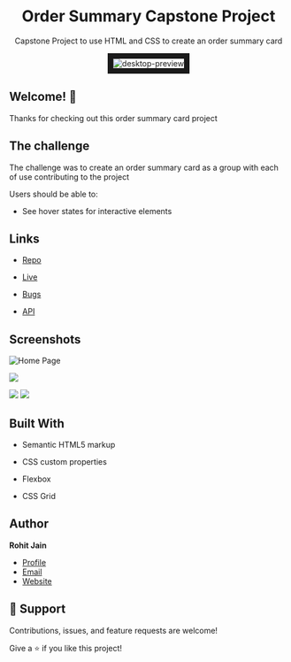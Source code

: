 <h1 align="center">Order Summary Capstone Project</h1>

<p align="center">Capstone Project to use HTML and CSS to create an order summary card</p>

<p align="center"><img src="https://i.ibb.co/Yjxg2m3/desktop-preview.jpg" alt="desktop-preview" border="10"></a></p>


## Welcome! 👋

Thanks for checking out this order summary card project

## The challenge
The challenge was to create an order summary card as a group with each of use contributing to the project

Users should be able to:

- See hover states for interactive elements

## Links

- [Repo](https://github.com/Rohit19060/<project-name> "<project-name> Repo")

- [Live](<Homepage url> "Live View")

- [Bugs](https://github.com/Rohit19060/<project-name>/issues "Issues Page")

- [API](<API Link> "API")

## Screenshots

![Home Page](/screenshots/1.png "Home Page")

![](/screenshots/2.png)

![](/screenshots/3.png)
![](/screenshots/3.png)





## Built With



- Semantic HTML5 markup

- CSS custom properties

- Flexbox

- CSS Grid



## Author

**Rohit Jain**

- [Profile](https://github.com/rohit19060 "Rohit jain")
- [Email](mailto:rohitjain19060@gmail.com?subject=Hi "Hi!")
- [Website](https://kingtechnologies.in "Welcome")

## 🤝 Support

Contributions, issues, and feature requests are welcome!



Give a ⭐️ if you like this project!
